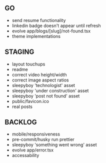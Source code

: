 ## GO
- send resume functionality
- linkedin badge doesn't appear until refresh
- evolve app/blogs/[slug]/not-found.tsx
- theme implementations

## STAGING
- layout touchups
- readme
- correct video height/width
- correct image aspect ratios
- sleepyboy 'technologist' asset
- sleepyboy 'under construction' asset
- sleepyboy 'post not found' asset
- public/favicon.ico
- real posts

## BACKLOG
- mobile/responsiveness
- pre-commit/husky run prettier
- sleepyboy 'something went wrong' asset
- evolve app/error.tsx
- accessability
